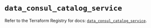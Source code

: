 # `data_consul_catalog_service`

Refer to the Terraform Registry for docs: [`data_consul_catalog_service`](https://registry.terraform.io/providers/hashicorp/consul/2.22.0/docs/data-sources/catalog_service).
